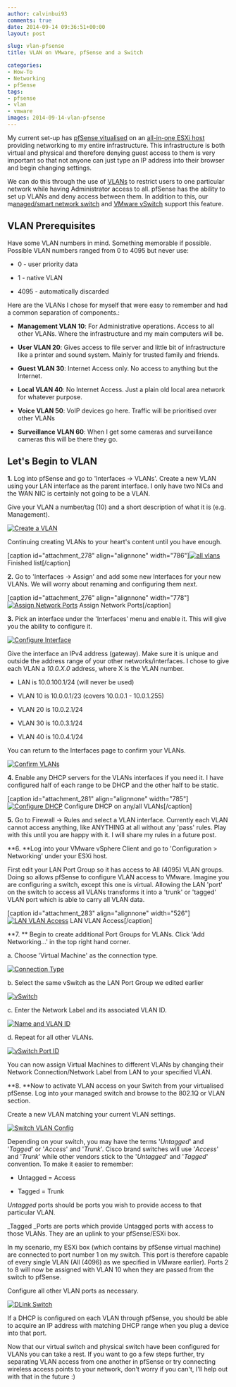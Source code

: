 ```yaml
---
author: calvinbui93
comments: true
date: 2014-09-14 09:36:51+00:00
layout: post

slug: vlan-pfsense
title: VLAN on VMware, pfSense and a Switch

categories:
- How-To
- Networking
- pfSense
tags:
- pfsense
- vlan
- vmware
images: 2014-09-14-vlan-pfsense
---
```


My current set-up has [pfSense vitualised](https://www.pfsense.org/) on an [all-in-one ESXi host](/all-in-one-esxi-server/) providing networking to my entire infrastructure. This infrastructure is both virtual and physical and therefore denying guest access to them is very important so that not anyone can just type an IP address into their browser and begin changing settings.

We can do this through the use of [VLANs](http://en.wikipedia.org/wiki/Virtual_LAN) to restrict users to one particular network while having Administrator access to all. pfSense has the ability to set up VLANs and deny access between them. In addition to this, our m[anaged/smart network switch](http://www.dlink.com.au/business-solutions/16-port-gigabit-easysmart-switch) and [VMware vSwitch](http://www.vmware.com/products/vsphere/features/distributed-switch) support this feature.

<!-- more -->


## VLAN Prerequisites


Have some VLAN numbers in mind. Something memorable if possible. Possible VLAN numbers ranged from 0 to 4095 but never use:




  * 0 - user priority data


  * 1 - native VLAN


  * 4095 - automatically discarded


Here are the VLANs I chose for myself that were easy to remember and had a common separation of components.:


  * **Management VLAN 10**: For Administrative operations. Access to all other VLANs. Where the infrastructure and my main computers will be.


  * **User VLAN 20**: Gives access to file server and little bit of infrastructure like a printer and sound system. Mainly for trusted family and friends.


  * **Guest VLAN 30**: Internet Access only. No access to anything but the Internet.


  * **Local VLAN 40**: No Internet Access. Just a plain old local area network for whatever purpose.


  * **Voice VLAN 50**: VoIP devices go here. Traffic will be prioritised over other VLANs


  * **Surveillance VLAN 60**: When I get some cameras and surveillance cameras this will be there they go.




## Let's Begin to VLAN


**1.** Log into pfSense and go to 'Interfaces -> VLANs'.
Create a new VLAN using your LAN interface as the parent interface. I only have two NICs and the WAN NIC is certainly not going to be a VLAN.

Give your VLAN a number/tag (10) and a short description of what it is (e.g. Management).

[![Create a VLAN](/images/{{page.images}}/12.png)](/images/{{page.images}}/12.png)

Continuing creating VLANs to your heart's content until you have enough.

[caption id="attachment_278" align="alignnone" width="786"][![all vlans](/images/{{page.images}}/22.png)](/images/{{page.images}}/22.png) Finished list[/caption]

**2.** Go to 'Interfaces -> Assign' and add some new Interfaces for your new VLANs. We will worry about renaming and configuring them next.

[caption id="attachment_276" align="alignnone" width="778"][![Assign Network Ports](/images/{{page.images}}/32.png)](/images/{{page.images}}/32.png) Assign Network Ports[/caption]

**3.** Pick an interface under the 'Interfaces' menu and enable it. This will give you the ability to configure it.

[![Configure Interface](/images/{{page.images}}/42.png)](/images/{{page.images}}/42.png)

Give the interface an IPv4 address (gateway). Make sure it is unique and outside the address range of your other networks/interfaces. I chose to give each VLAN a _10.0.X.0_ address, where X is the VLAN number.




  * LAN is 10.0.100.1/24 (will never be used)


  * VLAN 10 is 10.0.0.1/23 (covers 10.0.0.1 - 10.0.1.255)


  * VLAN 20 is 10.0.2.1/24


  * VLAN 30 is 10.0.3.1/24


  * VLAN 40 is 10.0.4.1/24


You can return to the Interfaces page to confirm your VLANs.

[![Confirm VLANs](/images/{{page.images}}/51.png)](/images/{{page.images}}/51.png)

**4.** Enable any DHCP servers for the VLANs interfaces if you need it. I have configured half of each range to be DHCP and the other half to be static.

[caption id="attachment_281" align="alignnone" width="785"][![Configure DHCP](/images/{{page.images}}/61.png)](/images/{{page.images}}/61.png) Configure DHCP on any/all VLANs[/caption]

**5.** Go to Firewall -> Rules and select a VLAN interface. Currently each VLAN cannot access anything, like ANYTHING at all without any 'pass' rules. Play with this until you are happy with it. I will share my rules in a future post.

**6. **Log into your VMware vSphere Client and go to 'Configuration > Networking' under your ESXi host.

First edit your LAN Port Group so it has access to All (4095) VLAN groups. Doing so allows pfSense to configure VLAN access to VMware. Imagine you are configuring a switch, except this one is virtual. Allowing the LAN 'port' on the switch to access all VLANs transforms it into a 'trunk' or 'tagged' VLAN port which is able to carry all VLAN data.

[caption id="attachment_283" align="alignnone" width="526"][![LAN VLAN Access](/images/{{page.images}}/lan1.png)](/images/{{page.images}}/lan1.png) LAN VLAN Access[/caption]

**7. ** Begin to create additional Port Groups for VLANs. Click 'Add Networking...' in the top right hand corner.

a. Choose 'Virtual Machine' as the connection type.

[![Connection Type](/images/{{page.images}}/13.png)](/images/{{page.images}}/13.png)

b. Select the same vSwitch as the LAN Port Group we edited earlier

[![vSwitch](/images/{{page.images}}/23.png)](/images/{{page.images}}/23.png)

c. Enter the Network Label and its associated VLAN ID.

[![Name and VLAN ID](/images/{{page.images}}/33.png)](/images/{{page.images}}/33.png)

d. Repeat for all other VLANs.

[![vSwitch Port ID](/images/{{page.images}}/vmware.png)](/images/{{page.images}}/vmware.png)

You can now assign Virtual Machines to different VLANs by changing their Network Connection/Network Label from LAN to your specified VLAN.

**8. **Now to activate VLAN access on your Switch from your virtualised pfSense. Log into your managed switch and browse to the 802.1Q or VLAN section.

Create a new VLAN matching your current VLAN settings.

[![Switch VLAN Config](/images/{{page.images}}/14.png)](/images/{{page.images}}/14.png)

Depending on your switch, you may have the terms '_Untagged_' and '_Tagged_' or '_Access_' and '_Trunk_'. Cisco brand switches will use '_Access_' and '_Trunk_' while other vendors stick to the '_Untagged_' and '_Tagged_' convention. To make it easier to remember:




  * Untagged = Access


  * Tagged = Trunk


_Untagged_ ports should be ports you wish to provide access to that particular VLAN.

_Tagged _Ports are ports which provide Untagged ports with access to those VLANs. They are an uplink to your pfSense/ESXi box.

In my scenario, my ESXi box (which contains by pfSense virtual machine) are connected to port number 1 on my switch. This port is therefore capable of every single VLAN (All (4096) as we specified in VMware earlier). Ports 2 to 8 will now be assigned with VLAN 10 when they are passed from the switch to pfSense.

Configure all other VLAN ports as necessary.

[![DLink Switch](/images/{{page.images}}/10.png)](/images/{{page.images}}/10.png)

If a DHCP is configured on each VLAN through pfSense, you should be able to acquire an IP address with matching DHCP range when you plug a device into that port.

Now that our virtual switch and physical switch have been configured for VLANs you can take a rest. If you want to go a few steps further, try separating VLAN access from one another in pfSense or try connecting wireless access points to your network, don't worry if you can't, I'll help out with that in the future :)
